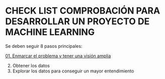 # CHECK LIST COMPROBACIÓN PARA DESARROLLAR UN PROYECTO DE MACHINE LEARNING

Se deben seguir 8 pasos principales:

[01. Enmarcar el problema y tener una visión amplia](https://github.com/escalerarodriguezr/handson-ml3/tree/develop/book/01_Enmarcar%20el%20problema%20y%20tener%20una%20visi%C3%B3n%20amplia)

02. Obtener los datos
03. Explorar los datos para conseguir un mayor entendimiento
